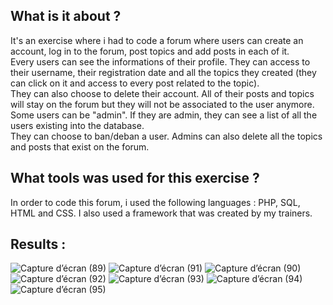 ## What is it about ? 
It's an exercise where i had to code a forum where users can create an account, log in to the forum, post topics and add posts in each of it. <br>
Every users can see the informations of their profile. They can access to their username, their registration date and all the topics they created (they can click on it and access to every post related to the topic). <br> They can also choose to delete their account. All of their posts and topics will stay on the forum but they will not be associated to the user anymore. <br>
Some users can be "admin". If they are admin, they can see a list of all the users existing into the database. <br>
They can choose to ban/deban a user. Admins can also delete all the topics and posts that exist on the forum.

## What tools was used for this exercise ?
In order to code this forum, i used the following languages : PHP, SQL, HTML and CSS. I also used a framework that was created by my trainers.

## Results :

![Capture d’écran (89)](https://github.com/user-attachments/assets/18de828b-658a-418b-a9e5-2e07bbe69235)
![Capture d’écran (91)](https://github.com/user-attachments/assets/0a5331b1-ec7a-4958-b8f9-e80a24170f1e)
![Capture d’écran (90)](https://github.com/user-attachments/assets/345bbd22-2dfe-49c5-abe2-c94721bcb559)
![Capture d’écran (92)](https://github.com/user-attachments/assets/3130abb1-37cb-4826-abcf-2c79f9409aff)
![Capture d’écran (93)](https://github.com/user-attachments/assets/9459cd90-5203-4d61-8633-87849989c5b4)
![Capture d’écran (94)](https://github.com/user-attachments/assets/452766c1-35ab-40fa-a1f5-53b3c66c896d)
![Capture d’écran (95)](https://github.com/user-attachments/assets/847a7a71-1e91-431d-a755-d8a93fd02a90)
